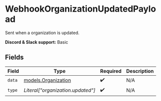 # WebhookOrganizationUpdatedPayload

Sent when a organization is updated.

**Discord & Slack support:** Basic


## Fields

| Field                                            | Type                                             | Required                                         | Description                                      |
| ------------------------------------------------ | ------------------------------------------------ | ------------------------------------------------ | ------------------------------------------------ |
| `data`                                           | [models.Organization](../models/organization.md) | :heavy_check_mark:                               | N/A                                              |
| `type`                                           | *Literal["organization.updated"]*                | :heavy_check_mark:                               | N/A                                              |